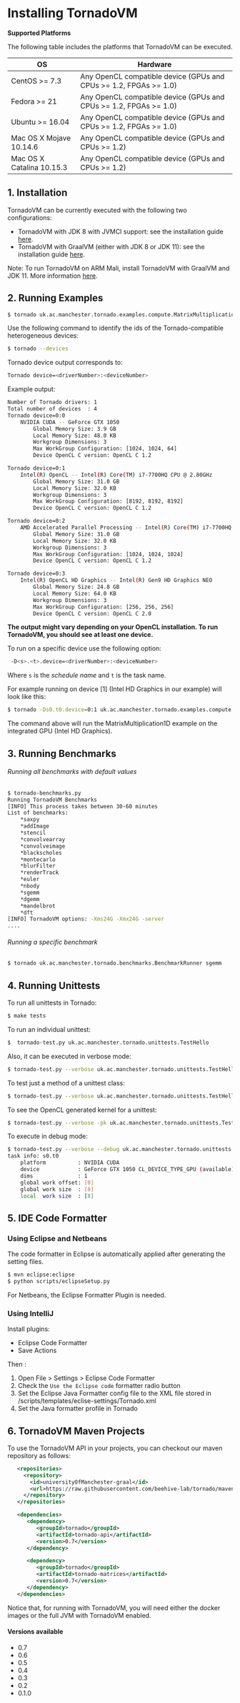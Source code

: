 # Installing TornadoVM

**Supported Platforms**

The following table includes the platforms that TornadoVM can be executed.

| OS                         | Hardware                                                              |
| -------------------------- | --------------------------------------------------------------------- |
| CentOS >= 7.3              | Any OpenCL compatible device (GPUs and CPUs >= 1.2, FPGAs >= 1.0)     |
| Fedora >= 21               | Any OpenCL compatible device (GPUs and CPUs >= 1.2, FPGAs >= 1.0)     |
| Ubuntu >= 16.04            | Any OpenCL compatible device (GPUs and CPUs >= 1.2, FPGAs >= 1.0)     |
| Mac OS X Mojave 10.14.6    | Any OpenCL compatible device (GPUs and CPUs >= 1.2)                   |
| Mac OS X Catalina 10.15.3  | Any OpenCL compatible device (GPUs and CPUs >= 1.2)                   |


## 1. Installation

TornadoVM can be currently executed with the following two configurations:

  * TornadoVM with JDK 8 with JVMCI support: see the installation guide [here](assembly/src/docs/11_INSTALL_WITH_JDK8.md).
  * TornadoVM with GraalVM (either with JDK 8 or JDK 11): see the installation guide [here](assembly/src/docs/10_INSTALL_WITH_GRAALVM.md).

Note: To run TornadoVM on ARM Mali, install TornadoVM with GraalVM and JDK 11. More information [here](assembly/src/docs/18_MALI.md).

## 2. Running Examples

```bash
$ tornado uk.ac.manchester.tornado.examples.compute.MatrixMultiplication1D
```

Use the following command to identify the ids of the Tornado-compatible heterogeneous devices:

```bash
$ tornado --devices
```
Tornado device output corresponds to:
```bash
Tornado device=<driverNumber>:<deviceNumber>
```
Example output:
```bash
Number of Tornado drivers: 1
Total number of devices  : 4
Tornado device=0:0
	NVIDIA CUDA -- GeForce GTX 1050
		Global Memory Size: 3.9 GB
		Local Memory Size: 48.0 KB
		Workgroup Dimensions: 3
		Max WorkGroup Configuration: [1024, 1024, 64]
		Device OpenCL C version: OpenCL C 1.2

Tornado device=0:1
	Intel(R) OpenCL -- Intel(R) Core(TM) i7-7700HQ CPU @ 2.80GHz
		Global Memory Size: 31.0 GB
		Local Memory Size: 32.0 KB
		Workgroup Dimensions: 3
		Max WorkGroup Configuration: [8192, 8192, 8192]
		Device OpenCL C version: OpenCL C 1.2

Tornado device=0:2
	AMD Accelerated Parallel Processing -- Intel(R) Core(TM) i7-7700HQ CPU @ 2.80GHz
		Global Memory Size: 31.0 GB
		Local Memory Size: 32.0 KB
		Workgroup Dimensions: 3
		Max WorkGroup Configuration: [1024, 1024, 1024]
		Device OpenCL C version: OpenCL C 1.2

Tornado device=0:3
	Intel(R) OpenCL HD Graphics -- Intel(R) Gen9 HD Graphics NEO
		Global Memory Size: 24.8 GB
		Local Memory Size: 64.0 KB
		Workgroup Dimensions: 3
		Max WorkGroup Configuration: [256, 256, 256]
		Device OpenCL C version: OpenCL C 2.0

```

**The output might vary depending on your OpenCL installation. To run TornadoVM, you should see at least one device.**

To run on a specific device use the following option:

```bash
 -D<s>.<t>.device=<driverNumber>:<deviceNumber>
```

Where `s` is the *schedule name* and `t` is the task name.

For example running on device [1] (Intel HD Graphics in our example) will look like this:

```bash
$ tornado -Ds0.t0.device=0:1 uk.ac.manchester.tornado.examples.compute.MatrixMultiplication1D
```

The command above will run the MatrixMultiplication1D example on the integrated GPU (Intel HD Graphics).

## 3. Running Benchmarks

###### Running all benchmarks with default values
```bash
$ tornado-benchmarks.py
Running TornadoVM Benchmarks
[INFO] This process takes between 30-60 minutes
List of benchmarks: 
	*saxpy
	*addImage
	*stencil
	*convolvearray
	*convolveimage
	*blackscholes
	*montecarlo
	*blurFilter
	*renderTrack
	*euler
	*nbody
	*sgemm
	*dgemm
	*mandelbrot
	*dft
[INFO] TornadoVM options: -Xms24G -Xmx24G -server 
....

```


###### Running a specific benchmark

```bash
$ tornado uk.ac.manchester.tornado.benchmarks.BenchmarkRunner sgemm
```


## 4. Running Unittests

To run all unittests in Tornado:

```bash
$ make tests
```

To run an individual unittest:

```bash
$  tornado-test.py uk.ac.manchester.tornado.unittests.TestHello
```

Also, it can be executed in verbose mode:

```bash
$ tornado-test.py --verbose uk.ac.manchester.tornado.unittests.TestHello
```

To test just a method of a unittest class:

```bash
$ tornado-test.py --verbose uk.ac.manchester.tornado.unittests.TestHello#testHello
```

To see the OpenCL generated kernel for a unittest:

```bash
$ tornado-test.py --verbose -pk uk.ac.manchester.tornado.unittests.TestHello#testHello
```

To execute in debug mode:

```bash
$ tornado-test.py --verbose --debug uk.ac.manchester.tornado.unittests.TestHello#testHello
task info: s0.t0
	platform          : NVIDIA CUDA
	device            : GeForce GTX 1050 CL_DEVICE_TYPE_GPU (available)
	dims              : 1
	global work offset: [0]
	global work size  : [8]
	local  work size  : [8]
```


## 5. IDE Code Formatter

### Using Eclipse and Netbeans

The code formatter in Eclipse is automatically applied after generating the setting files.

```bash
$ mvn eclipse:eclipse
$ python scripts/eclipseSetup.py
```

For Netbeans, the Eclipse Formatter Plugin is needed.

### Using IntelliJ

Install plugins:
 * Eclipse Code Formatter
 * Save Actions

Then :
 1. Open File > Settings > Eclipse Code Formatter
 2. Check the `Use the Eclipse code` formatter radio button
 2. Set the Eclipse Java Formatter config file to the XML file stored in /scripts/templates/eclise-settings/Tornado.xml
 3. Set the Java formatter profile in Tornado


## 6. TornadoVM Maven Projects

To use the TornadoVM API in your projects, you can checkout our maven repository as follows:


```xml
   <repositories>
     <repository>
       <id>universityOfManchester-graal</id>
       <url>https://raw.githubusercontent.com/beehive-lab/tornado/maven-tornadovm</url>
     </repository>
   </repositories>

   <dependencies>   
      <dependency>
         <groupId>tornado</groupId>
         <artifactId>tornado-api</artifactId>
         <version>0.7</version>
      </dependency>

      <dependency>
         <groupId>tornado</groupId>
         <artifactId>tornado-matrices</artifactId>
         <version>0.7</version>
      </dependency>
   </dependencies>
```

Notice that, for running with TornadoVM, you will need either the docker images or the full JVM with TornadoVM enabled.

#### Versions available

* 0.7
* 0.6
* 0.5
* 0.4
* 0.3
* 0.2   
* 0.1.0
